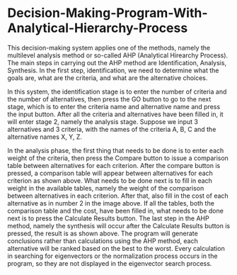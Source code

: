 # Decision-Making-Program-With-Analytical-Hierarchy-Process

This decision-making system applies one of the methods, namely the multilevel analysis method or so-called AHP (Analytical Hirearchy Process). The main steps in carrying out the AHP method are Identification, Analysis, Synthesis.
In the first step, identification, we need to determine what the goals are, what are the criteria, and what are the alternative choices.
 
In this system, the identification stage is to enter the number of criteria and the number of alternatives, then press the GO button to go to the next stage, which is to enter the criteria name and alternative name and press the input button. After all the criteria and alternatives have been filled in, it will enter stage 2, namely the analysis stage. Suppose we input 3 alternatives and 3 criteria, with the names of the criteria A, B, C and the alternative names X, Y, Z.

In the analysis phase, the first thing that needs to be done is to enter each weight of the criteria, then press the Compare button to issue a comparison table between alternatives for each criterion.
After the compare button is pressed, a comparison table will appear between alternatives for each criterion as shown above. What needs to be done next is to fill in each weight in the available tables, namely the weight of the comparison between alternatives in each criterion. After that, also fill in the cost of each alternative as in number 2 in the image above. If all the tables, both the comparison table and the cost, have been filled in, what needs to be done next is to press the Calculate Results button.
The last step in the AHP method, namely the synthesis will occur after the Calculate Results button is pressed, the result is as shown above. The program will generate conclusions rather than calculations using the AHP method, each alternative will be ranked based on the best to the worst. Every calculation in searching for eigenvectors or the normalization process occurs in the program, so they are not displayed in the eigenvector search process.